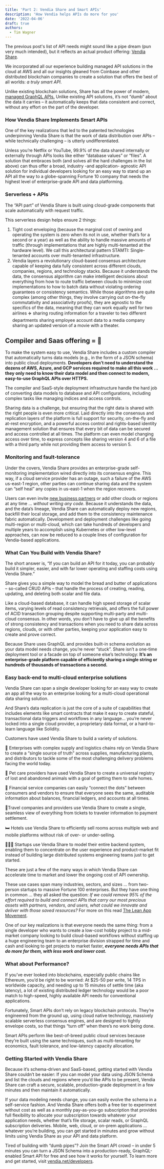 ```yaml
---
title: 'Part 2: Vendia Share and Smart APIs'
description: 'How Vendia helps APIs do more for you'
date: '2022-04-06'
draft: true
authors:
  - Tim Wagner
---
```


The previous post's list of API needs might sound like a pipe dream (pun very much intended), but it reflects an actual product offering: [Vendia Share](http://www.vendia.net/). 

We incorporated all our experience building managed API solutions in the cloud at AWS and all our insights gleaned from Coinbase and other distributed blockchain companies to create a solution that offers the best of all worlds: *a truly smart API*. 

Unlike existing blockchain solutions, Share has all the power of modern, [managed GraphQL APIs.](https://www.vendia.net/blog/why-we-combined-graphql-and-a-serverless-distributed-ledger) Unlike existing API solutions, it’s not “dumb” about the data it carries – it automatically keeps that data consistent and correct, without any effort on the part of the developer.

### How Vendia Share Implements Smart APIs

One of the key realizations that led to the patented technologies underpinning Vendia Share is that the work of data distribution over APIs – while technically challenging – is utterly undifferentiated. 

Unless you’re Netflix or YouTube, 99.9% of the data shared internally or externally through APIs looks like either “database values” or “files”. A solution that embraces both (and solves all the hard challenges in the list above) can thus offer a broad, industry -and application- agnostic API solution for individual developers looking for an easy way to stand up an API all the way to a globe-spanning Fortune 10 company that needs the highest level of enterprise-grade API and data platforming.

### Serverless + APIs

The “API part” of Vendia Share is built using cloud-grade components that scale automatically with request traffic. 

This serverless design helps ensure 2 things:

1. Tight cost enveloping (because the marginal cost of owning and operating the system is zero when its not in use, whether that’s for a second or a year) as well as the ability to handle massive amounts of traffic (through implementations that are highly multi-tenanted at the hardware level). We call this architectural pattern STAMTI: Single-tenanted accounts over multi-tenanted infrastructure.
2. Vendia layers a revolutionary cloud-based consensus architecture capable of keeping data fully consistent across different clouds, companies, regions, and technology stacks. Because it understands the data, the consensus algorithm can make intelligent decisions about everything from how to route traffic between clouds to minimize cost implementations to how to batch data without violating ordering guarantees or consistency semantics. While those algorithms are quite complex (among other things, they involve carrying out on-the-fly commutativity and associativity proofs), they are agnostic to the specifics of the data, meaning that they can work equally well for two airlines ✈️ sharing routing information for a traveler to two different departments sharing employee account data to a media company sharing an updated version of a movie with a theater.

## Compiler and Saas offering = 🚀

To make the system easy to use, Vendia Share includes a custom compiler that automatically turns data models (e.g., in the form of a JSON schema) into public cloud deployments. **Developers don’t need to understand the dozens of AWS, Azure, and GCP services required to make all this work ... they only need to know their data model and then connect to modern, easy-to-use GraphQL APIs over HTTPS.** 

The compiler and SaaS-style deployment infrastructure handle the hard job of converting data models to database and API configurations, including complex tasks like managing indices and access controls.

Sharing data is a challenge, but ensuring that the right data is shared with the right people is even more critical. Laid directly into the consensus and replication layers of the platform is full support for security, on-the-fly and at-rest encryption, and a powerful access control and rights-based identity management solution that ensures that every bit of data can be secured and access controlled at all times. The platform can even model changing access over time, to express concepts like sharing version 4 and 6 of a file with a third party while not providing them access to version 5.

### Monitoring and fault-tolerance

Under the covers, Vendia Share provides an enterprise-grade self-monitoring implementation wired directly into its consensus engine. This way, if a cloud service provider has an outage, such a failure of the AWS us-east-1 region, other parties can continue sharing data and the system can “self heal” any copies in us-east-1 when the region recovers. 

Users can even invite [new business partners](https://www.vendia.net/blog/multi-party-data-sharing-with-control) or add other clouds or regions at any time ... *without writing any code*. Because it understands the data, and the data’s lineage, Vendia Share can automatically deploy new regions, backfill their local storage, and add them to the consistency maintenance fabric automatically. Development and deployment challenges like going multi-region or multi-cloud, which can take hundreds of developers and multiple years to accomplish using Kubernetes or other low-level approaches, can now be reduced to a couple lines of configuration for Vendia-based applications.

### **What Can You Build with Vendia Share?**

The short answer is, “If you can build an API for it today, you can probably build it simpler, easier, and with far lower operating and staffing costs using Vendia Share.” 

Share gives you a simple way to model the bread and butter of applications – so-called CRUD APIs – that handle the process of creating, reading, updating, and deleting both scalar and file data. 

Like a cloud-based database, it can handle high speed storage of scalar items, varying levels of read consistency retrievals, and offers the full power of ACID transaction grouping despite supporting multi-party and multi-cloud consensus. In other words, you don’t have to give up all the benefits of strong consistency and transactions when you need to share data across regions, clouds, or with other parties, keeping your application easy to create and prove correct.

Because Share uses GraphQL and provides built-in schema evolution as your data model needs change, you’re never “stuck”. Share isn’t a one-time deployment tool or a facade on top of someone else’s technology: **It’s an enterprise-grade platform capable of efficiently sharing a single string or hundreds of thousands of transactions a second.** 

### Easy back-end to multi-cloud enterprise solutions

Vendia Share can span a single developer looking for an easy way to create an app all the way to an enterprise looking for a multi-cloud operational data sharing solution. 

And Share’s data replication is just the core of a suite of capabilities that includes elements like smart contracts that make it easy to create stateful, transactional data triggers and workflows in any language... you’re never locked into a single cloud provider, a proprietary data format, or a hard-to-learn language like Solidity.

Customers have used Vendia Share to build a variety of solutions. 

🏢 Enterprises with complex supply and logistics chains rely on Vendia Share to create a “single source of truth” across supplies, manufacturing plants, and distributors to tackle some of the most challenging delivery problems facing the world today. 

🐶 Pet care providers have used Vendia Share to create a universal registry of lost and abandoned animals with a goal of getting them to safe homes. 

🏦 Financial service companies can easily “connect the dots” between consumers and vendors to ensure that everyone sees the same, auditable information about balances, financial ledgers, and accounts at all times. 

💺Travel companies and providers use Vendia Share to create a single, seamless view of everything from tickets to traveler information to payment settlement. 

🛏️ Hotels use Vendia Share to efficiently sell rooms across multiple web and mobile platforms without risk of over- or under-selling. 

👩🏽‍💻 Startups use Vendia Share to model their entire backend system, enabling them to concentrate on the user experience and product-market fit instead of building large distributed systems engineering teams just to get started. 

These are just a few of the many ways in which Vendia Share can accelerate time to market and lower the ongoing cost of API ownership.

These use cases span many industries, sectors, and sizes ... from two-person startups to massive Fortune 100 enterprises. But they have one thing in common ... they all asked the question: *If we could remove 95% of the effort required to build and connect APIs that carry our most precious assets with partners, vendors, and users, what could we innovate and deliver with those saved resources?*  For more on this read [The Lean App Movement](https://www.vendia.net/blog/lean-app).

One of our key realizations is that everyone needs the same thing: from a single developer who wants to create a low-cost hobby project to a mid-market company looking to build cloud-based workflows without staffing up a huge engineering team to an enterprise division strapped for time and cash and looking to get projects to market faster, ***everyone needs APIs that do more for them, with less work and lower cost.***  

### What about Performance?

If you’ve ever looked into blockchains, especially public chains like Ethereum, you’d be right to be worried: At $25-50 per write, 14 TPS in worldwide capacity, and needing up to 15 minutes of settle time (aka latency), a lot of existing distributed ledger technology would be a poor match to high-speed, highly available API needs for conventional applications. 

Fortunately, Smart APIs don’t rely on legacy blockchain protocols. They’re engineered from the ground up, using cloud native technology, massively scalable serverless consensus engines, and are designed to tightly envelope costs, so that things “turn off” when there’s no work being done. 

Smart APIs perform like best-of-breed public cloud services because they’re built using the same techniques, such as multi-tenanting for economics, fault tolerance, and low-latency capacity allocation.

### Getting Started with Vendia Share

Because it’s schema-driven and SaaS-based, getting started with Vendia Share couldn’t be easier: If you can model your data using JSON Schema and list the clouds and regions where you’d like APIs to be present, Vendia Share can craft a secure, scalable, production-grade deployment in a few minutes and then maintain it automatically. 

If your data modeling needs change, you can easily evolve the schema in a self-service fashion. And Vendia Share offers both a free tier to experiment without cost as well as a monthly pay-as-you-go subscription that provides full flexibility to allocate your subscription towards whatever your application needs, whether that’s file storage, scalar reads, or GraphQL subscription deliveries. Mobile, web, cloud, or on-prem applications ... whatever you’re building, you can get started in minutes and grow without limits using Vendia Share as your API and data platform.

Tired of building with “dumb pipes”? Join the Smart API crowd – in under 5 minutes you can turn a JSON Schema into a production-ready, GraphQL-enabled Smart API for free and see how it works for yourself. To learn more and get started, visit [vendia.net/developers](https://www.vendia.net/developers).
